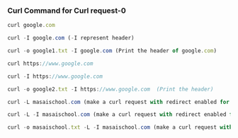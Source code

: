 
### Curl Command for Curl request-0
```js
curl google.com
```
```js
curl -I google.com (-I represent header)
```
```js
curl -o google1.txt -I google.com (Print the header of google.com)
```
```js
curl https://www.google.com 
```
```js
curl -I https://www.google.com 
```
```js
curl -o google2.txt -I https://www.google.com  (Print the header)
```
```js
curl -L masaischool.com (make a curl request with redirect enabled for masaischool.com)
```
```js
curl -L -I masaischool.com (make a curl request with redirect enabled for masaischool.com for header)
```
```js
curl -o masaischool.txt -L -I masaischool.com (make a curl request with redirect enabled for masaischool.com and print headers)
```
